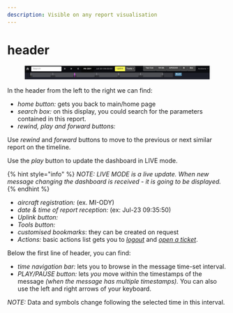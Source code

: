 ```yaml
---
description: Visible on any report visualisation
---
```


# header

<figure><img src="../../../.gitbook/assets/Screenshot 2023-08-03 at 15.47.42.png" alt=""><figcaption></figcaption></figure>

In the header from the left to the right we can find:

* _home button:_ gets you back to main/home page
* _search box:_ on this display, you could search for the parameters contained in this report.&#x20;
* _rewind, play and forward buttons:_

Use _rewind_ and _forward_ buttons to move to the previous or next similar report on the timeline.

Use the _play_ button to update the dashboard in LIVE mode.

{% hint style="info" %}
_NOTE: LIVE MODE is a live update. When new message changing the dashboard is received - it is going to be displayed._
{% endhint %}

* _aircraft registration:_ (ex. MI-ODY)
* _date & time of report reception:_ (ex: Jul-23 09:35:50)
* _Uplink button:_&#x20;
* _Tools button:_ &#x20;
* _customised bookmarks_:  they can be created on request
* _Actions:_ basic actions list gets you to [_logout_](../welcome-page/logout.md) and [_open a ticket_](../open-a-ticket.md).

Below the first line of header, you can find:

* _time navigation bar:_ lets you to browse in the message time-set interval.&#x20;
* _PLAY/PAUSE button:_ lets _you_ move within the timestamps of the message _(when the message has multiple timestamps)._ You can also use the left and right arrows of your keyboard.

_NOTE:_ Data and symbols change following the selected time in this interval.
